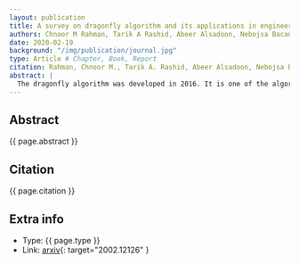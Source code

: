 ```yaml
---
layout: publication
title: A survey on dragonfly algorithm and its applications in engineering
authors: Chnoor M Rahman, Tarik A Rashid, Abeer Alsadoon, Nebojsa Bacanin, Polla Fattah
date: 2020-02-19
background: "/img/publication/journal.jpg"
type: Article # Chapter, Book, Report
citation: Rahman, Chnoor M., Tarik A. Rashid, Abeer Alsadoon, Nebojsa Bacanin, Polla Fattah, and Seyedali Mirjalili. "A survey on dragonfly algorithm and its applications in engineering." Evolutionary Intelligence (2021); 1-21.
abstract: |
  The dragonfly algorithm was developed in 2016. It is one of the algorithms used by researchers to optimize an extensive series of uses and applications in various areas. At times, it offers superior performance compared to the most well-known optimization techniques. However, this algorithm faces several difficulties when it is utilized to enhance complex optimization problems. This work addressed the robustness of the method to solve real-world optimization issues, and its deficiency to improve complex optimization problems. This review paper shows a comprehensive investigation of the dragonfly algorithm in the engineering area. First, an overview of the algorithm is discussed. Besides, we also examined the modifications of the algorithm. The merged forms of this algorithm with different techniques and the modifications that have been done to make the algorithm perform better are addressed. Additionally, a survey on applications in the engineering area that used the dragonfly algorithm is offered. The utilized engineering applications are the applications in the field of mechanical engineering problems, electrical engineering problems, optimal parameters, economic load dispatch, and loss reduction. The algorithm is tested and evaluated against particle swarm optimization algorithm and firefly algorithm. To evaluate the ability of the dragonfly algorithm and other participated algorithms a set of traditional benchmarks (TF1-TF23) were utilized. Moreover, to examine the ability of the algorithm to optimize large-scale optimization problems CEC-C2019 benchmarks were utilized. A comparison is made between the algorithm and other metaheuristic techniques to show its ability to enhance various problems. The outcomes of the algorithm from the works that utilized the dragonfly algorithm previously and the outcomes of the benchmark test functions proved that in comparison with participated algorithms (GWO, PSO, and GA), the dragonfly algorithm owns an excellent performance, especially for small to intermediate applications. Moreover, the congestion facts of the technique and some future works are presented. The authors conducted this research to help other researchers who want to study the algorithm and utilize it to optimize engineering problems.
---
```


## Abstract

{{ page.abstract }}

## Citation

{{ page.citation }}

## Extra info

- Type: {{ page.type }}
- Link: [arxiv](https://arxiv.org/ftp/arxiv/papers/2002/2002.12126.pdf){: target="2002.12126" }
